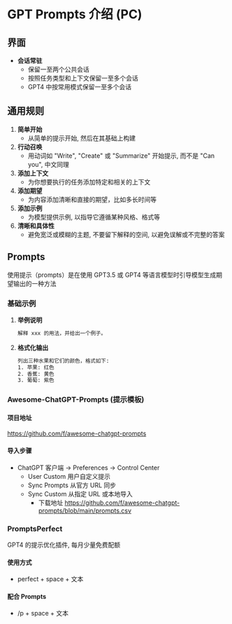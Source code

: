 # GPT Prompts 介绍 (PC)

## 界面

- **会话常驻**
  - 保留一至两个公共会话
  - 按照任务类型和上下文保留一至多个会话
  - GPT4 中按常用模式保留一至多个会话

## 通用规则

1. **简单开始**
   - 从简单的提示开始, 然后在其基础上构建
2. **行动召唤**
   - 用动词如 "Write", "Create" 或 "Summarize" 开始提示, 而不是 "Can you", 中文同理
3. **添加上下文**
   - 为你想要执行的任务添加特定和相关的上下文
4. **添加期望**
   - 为内容添加清晰和直接的期望，比如多长时间等
5. **添加示例**
   - 为模型提供示例, 以指导它遵循某种风格、格式等
6. **清晰和具体性**
   - 避免宽泛或模糊的主题, 不要留下解释的空间, 以避免误解或不完整的答案

## Prompts

使用提示（prompts）是在使用 GPT3.5 或 GPT4 等语言模型时引导模型生成期望输出的一种方法
  
### 基础示例

1. **举例说明**

    ```bash
    解释 xxx 的用法，并给出一个例子。
    ```

2. **格式化输出**

    ```bash
    列出三种水果和它们的颜色，格式如下:
    1. 苹果: 红色
    2. 香蕉: 黄色
    3. 葡萄: 紫色
    ```

### Awesome-ChatGPT-Prompts (提示模板)

#### 项目地址

https://github.com/f/awesome-chatgpt-prompts

#### 导入步骤

- ChatGPT 客户端 -> Preferences -> Control Center
  - User Custom 用户自定义提示
  - Sync Prompts 从官方 URL 同步
  - Sync Custom 从指定 URL 或本地导入
    - 下载地址 https://github.com/f/awesome-chatgpt-prompts/blob/main/prompts.csv

### PromptsPerfect

GPT4 的提示优化插件, 每月少量免费配额

#### 使用方式

- perfect + space + 文本

#### 配合 Prompts

- /p + space + 文本
  
